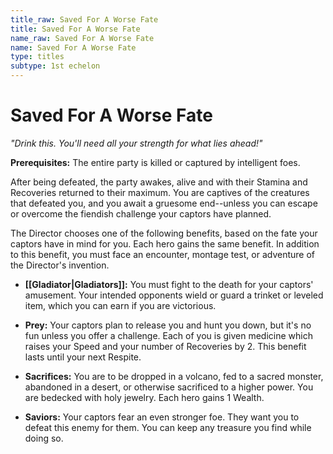 ```yaml
---
title_raw: Saved For A Worse Fate
title: Saved For A Worse Fate
name_raw: Saved For A Worse Fate
name: Saved For A Worse Fate
type: titles
subtype: 1st echelon
---
```


# Saved For A Worse Fate

*"Drink this. You'll need all your strength for what lies ahead!"*

**Prerequisites:** The entire party is killed or captured by intelligent foes.

After being defeated, the party awakes, alive and with their Stamina and Recoveries returned to their maximum. You are captives of the creatures that defeated you, and you await a gruesome end--unless you can escape or overcome the fiendish challenge your captors have planned.

The Director chooses one of the following benefits, based on the fate your captors have in mind for you. Each hero gains the same benefit. In addition to this benefit, you must face an encounter, montage test, or adventure of the Director's invention.

- **[[Gladiator|Gladiators]]:** You must fight to the death for your captors' amusement. Your intended opponents wield or guard a trinket or leveled item, which you can earn if you are victorious.

- **Prey:** Your captors plan to release you and hunt you down, but it's no fun unless you offer a challenge. Each of you is given medicine which raises your Speed and your number of Recoveries by 2. This benefit lasts until your next Respite.

- **Sacrifices:** You are to be dropped in a volcano, fed to a sacred monster, abandoned in a desert, or otherwise sacrificed to a higher power. You are bedecked with holy jewelry. Each hero gains 1 Wealth.

- **Saviors:** Your captors fear an even stronger foe. They want you to defeat this enemy for them. You can keep any treasure you find while doing so.
